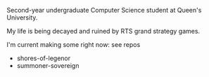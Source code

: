 Second-year undergraduate Computer Science student at Queen's University.

My life is being decayed and ruined by RTS grand strategy games.

I'm current making some right now: see repos
- shores-of-legenor
- summoner-sovereign
